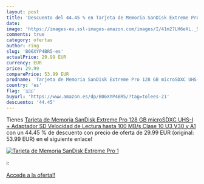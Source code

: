 ```yaml
---
layout: post
title: 'Descuento del 44.45 % en Tarjeta de Memoria SanDisk Extreme Pro 1'
date: 
image: 'https://images-eu.ssl-images-amazon.com/images/I/41m27LH6eXL._SL200_.jpg'
comments: true
category: ofertas
author: ring
slug: 'B06XYP4BR5-es'
actualPrice: 29.99 EUR
currency: EUR
price: 29.99
comparePrice: 53.99 EUR
prodname: 'Tarjeta de Memoria SanDisk Extreme Pro 128 GB microSDXC UHS-I + Adaptador SD  Velocidad de Lectura hasta 100 MB/s  Clase 10  U3  V30 y A1'
country: 'es'
flag: '🇪🇸'
buyurl: 'https://www.amazon.es/dp/B06XYP4BR5/?tag=tolees-21'
descuento: '44.45'
---
```


Tienes [Tarjeta de Memoria SanDisk Extreme Pro 128 GB microSDXC UHS-I + Adaptador SD  Velocidad de Lectura hasta 100 MB/s  Clase 10  U3  V30 y A1](https://www.amazon.es/dp/B06XYP4BR5/?tag=tolees-21) con un 44.45 % de descuento con precio de oferta de 29.99 EUR (original: 53.99 EUR) en el siguiente enlace!

[![Tarjeta de Memoria SanDisk Extreme Pro 1](https://images-eu.ssl-images-amazon.com/images/I/41m27LH6eXL._SL200_.jpg)](https://www.amazon.es/dp/B06XYP4BR5/?tag=tolees-21)

ℹ️:


[Accede a la oferta!!](https://www.amazon.es/dp/B06XYP4BR5/?tag=tolees-21)
